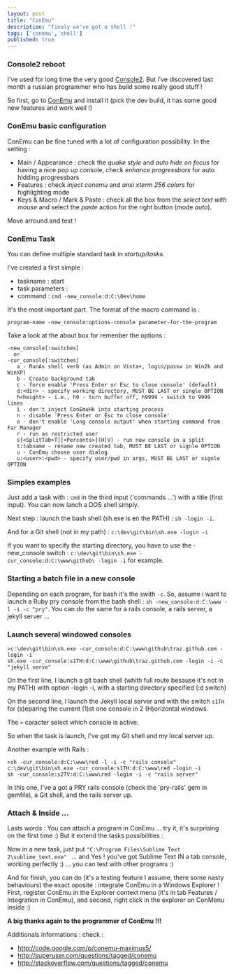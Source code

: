 ```yaml
---
layout: post
title: "ConEmu"
description: "finaly we've got a shell !"
tags: ['conemu','shell']
published: true
---
```


### Console2 reboot

I've used for long time the very good [Console2](http://sourceforge.net/projects/console/). But i've discovered last month a russian programmer who has build some really good stuff !

So first, go to [ConEmu](http://code.google.com/p/conemu-maximus5/) and install it (pick the dev build, it has some good new features and work well !)

### ConEmu basic configuration

ConEmu can be fine tuned with a lot of configuration possibility. In the setting :

- Main / Appearance : check the _quake style_ and _auto hide on focus_ for having a nice pop up console, check _enhance progressbars_ for auto hidding progressbars
-  Features : check _inject conemu_ and _ansi xterm 256 colors_ for highlighting mode
- Keys & Macro / Mark & Paste : check all the box from the _select text with mouse_ and select the _paste_ action for the right button (mode _auto_).

Move arround and test !

### ConEmu Task

You can define multiple standard task in _startup/tasks_.

I've created a first simple :

- taskname : start
- task parameters : 
- command : `cmd -new_console:d:C:\Dev\home`

It's the most important part. The format of the macro command is :

    program-name -new_console:options-console parameter-for-the-program

Take a look at the about box for remenber the options :

    -new_console[:switches]
      or
    -cur_console[:switches]
       a - RunAs shell verb (as Admin on Vista+, login/passw in Win2k and WinXP)
       b - Create background tab
       c - force enable 'Press Enter or Esc to close console' (default)
       d:<dir> - specify working directory, MUST BE LAST or single OPTION
       h<height> - i.e., h0 - turn buffer off, h9999 - switch to 9999 lines
       i - don't inject ConEmuHk into starting process
       n - disable 'Press Enter or Esc to close console'
       o - don't enable 'Long console output' when starting command from Far Manager
       r - run as restricted user
       s[<SplitTab>T][<Percents>](H|V) - run new console in a split
       t:tabname - rename new created tab, MUST BE LAST or signle OPTION
       u - ConEmu choose user dialog
       u:<user>:<pwd> - specify user/pwd in args, MUST BE LAST or signle OPTION

### Simples examples

Just add a task with : `cmd` in the third input ('commands ...') with a title (first input). You can now lanch a DOS shell simply.

Next step : launch  the bash shell (sh.exe is en the PATH) : `sh -login -i`.

And for a Git shell (not in my path) : `c:\dev\git\bin\sh.exe -login -i`

If you want to specify the starting directory, you have to use the -new_console switch : `c:\dev\git\bin\sh.exe -cur_console:d:C:\www\github\ -login -i` for example.

### Starting a batch file in a new console

Depending on each program, for bash it's the swith `-c`.
So, assume i want to launch a Ruby pry console from the bash shell : `sh -new_console:d:C:\www -l -i -c "pry"`.
You can do the same for a rails console, a rails server, a jekyll server ...

### Launch several windowed consoles

    >c:\dev\git\bin\sh.exe -cur_console:d:C:\www\github\traz.github.com -login -i
    sh.exe -cur_console:s1TH:d:C:\www\github\traz.github.com -login -i -c "jekyll serve"

On the first line, I launch a git bash shell (whith full route besause it's not in my PATH) with option -login -i, with a starting directory specified (:d switch)

On the second line, I launch the Jekyll local server and with the switch `s1TH` for (s)eparing the current (1)st one console in 2 (H)orizontal windows.

The `>` caracter select which console is active.

So when the task is launch, I've got my Git shell and my local server up.

Another example with Rails :

    >sh -cur_console:d:C:\www\red -l -i -c "rails console"
    c:\dev\git\bin\sh.exe -cur_console:s1TH:d:C:\www\red -login -i
    sh -cur_console:s2TV:d:C:\www\red -login -i -c "rails server"

In this one, I've a got a PRY rails console (check the 'pry-rails' gem in gemfile), a Git shell, and the rails server up.

### Attach & Inside ...

Lasts words : You can attach a program in ConEmu ... try it, it's surprising on the first time :) But it extend the tasks possibilities :

Now in a new task, just put `"C:\Program Files\Sublime Text 2\sublime_text.exe" ` ... and Yes ! you've got Sublime Text IN a tab console, working perfectly :) ... you can test with other programs :)

And for finish, you can do (it's a testing feature I assume, there some nasty behaviours) the exact oposite : integrate ConEmu in a Windows Explorer ! First, register ConEmu in the Explorer context menu (it's in tab Features / Integration in ConEmu), and second, right click in the explorer on ConMenu Inside :)

**A big thanks again to the programmer of ConEmu !!!** 

Additionals informations : check :

- <http://code.google.com/p/conemu-maximus5/>
- <http://superuser.com/questions/tagged/conemu>
- <http://stackoverflow.com/questions/tagged/conemu>



